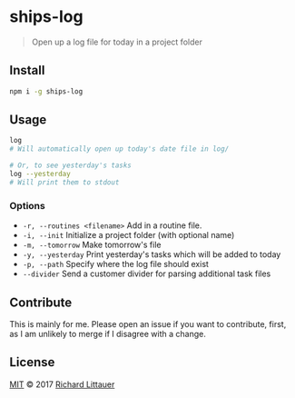 # ships-log

> Open up a log file for today in a project folder

## Install

```sh
npm i -g ships-log
```

## Usage

```sh
log
# Will automatically open up today's date file in log/

# Or, to see yesterday's tasks
log --yesterday
# Will print them to stdout
```

### Options

- `-r, --routines <filename>` Add in a routine file.
- `-i, --init` Initialize a project folder (with optional name)
- `-m, --tomorrow` Make tomorrow's file
- `-y, --yesterday` Print yesterday's tasks which will be added to today
- `-p, --path` Specify where the log file should exist
- `--divider` Send a customer divider for parsing additional task files

## Contribute

This is mainly for me. Please open an issue if you want to contribute, first, as I am unlikely to merge if I disagree with a change.

## License

[MIT](LICENSE) © 2017 [Richard Littauer](https://burntfen.com)
